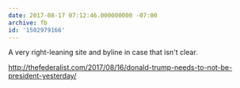 ```yaml
---
date: 2017-08-17 07:12:46.000000000 -07:00
archive: fb
id: '1502979166'
---
```


A very right-leaning site and byline in case that isn't clear. 

http://thefederalist.com/2017/08/16/donald-trump-needs-to-not-be-president-yesterday/
